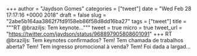 
+++
author = "Jaydson Gomes"
categories = ["tweet"]
date = "Wed Feb 28 17:17:16 +0000 2018"
draft = false
slug = "2abe5b164aa3862f7fd9158eb86f58d8dd16ba27"
tags = ["tweet"]
title = """RT @braziljs: Tem keynote..."""
tweet = true
micro = true
tweet_url = "https://twitter.com/jaydson/status/968897905808601091"
+++
RT @braziljs: Tem keynotes confirmados? Tem!
Tem chamada de trabalhos aberta? Tem!
Tem ingresso promocional à venda? Tem!
Foi dada a largad…
